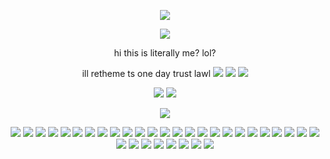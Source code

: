 <div id="header" align="center">

![](https://komarev.com/ghpvc/?username=nineteendays&color=A59432&label=freak+count&abbreviated=true&base=20)

<p align="center">
<img src="https://i.pinimg.com/736x/40/36/81/4036816d7f0e48dc6505978627554c08.jpg"> 
</p>
hi this is literally me? lol? 
</p>


<div id="header" align="center">


ill retheme ts one day trust lawl [<img src="https://files.catbox.moe/1kq266.png">](https://rentry.co/nineteendays) [<img src="https://files.catbox.moe/c48p8v.png">](https://rentry.co/soph) [<img src="https://files.catbox.moe/cxzffp.png">](https://yoojoonghyuk.atabook.org/)
</p>

[<img src="https://files.catbox.moe/ky0v99.png">](https://rentry.co/naiad) [<img src="https://files.catbox.moe/98rntm.png">](https://rentry.co/aug3)
</p>


<img src="https://files.catbox.moe/85zblk.png">
</p>
<img src="https://files.catbox.moe/dkxphm.png"> <img src="https://files.catbox.moe/zz6j89.png"> <img src="https://files.catbox.moe/zw69d1.png"> <img src="https://files.catbox.moe/uuafkh.png"> <img src="https://files.catbox.moe/sxzeeo.png"> <img src="https://files.catbox.moe/mitnw0.png"> <img src="https://files.catbox.moe/y5f9up.png"> <img src="https://files.catbox.moe/5ogxcf.png"> <img src="https://files.catbox.moe/9fbvjv.png"> <img src="https://files.catbox.moe/am8hgy.png"> <img src="https://files.catbox.moe/mkv9a2.png"> <img src="https://files.catbox.moe/ihtwui.png"> <img src="https://files.catbox.moe/9gkas9.png"> <img src="https://files.catbox.moe/u3o07z.png"> <img src="https://files.catbox.moe/5vjbi0.png"> <img src="https://files.catbox.moe/gksmxp.png"> <img src="https://files.catbox.moe/14mwyl.png"> <img src="https://files.catbox.moe/xibps5.png"> <img src="https://files.catbox.moe/n864p5.png"> <img src="https://files.catbox.moe/cepni0.png"> <img src="https://files.catbox.moe/wbhlvx.png"> <img src="https://files.catbox.moe/axcpxo.png"> <img src="https://files.catbox.moe/xfkmd2.png"> <img src="https://files.catbox.moe/x45467.png"> <img src="https://files.catbox.moe/ibkxlf.png"> <img src="https://files.catbox.moe/yfb3o0.png"> <img src="https://files.catbox.moe/p0plcd.png"> <img src="https://files.catbox.moe/gjz4vw.png"> <img src="https://files.catbox.moe/6vck9e.png"> <img src="https://files.catbox.moe/4fzw4i.png"> <img src="https://files.catbox.moe/uklnbo.png"> <img src="https://files.catbox.moe/gh7z83.png"> <img src="https://files.catbox.moe/h6eb9k.png">
</p>

<p align="center"
